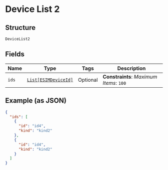 
# Device List 2

## Structure

`DeviceList2`

## Fields

| Name | Type | Tags | Description |
|  --- | --- | --- | --- |
| `ids` | [`List[ESIMDeviceId]`](../../doc/models/esim-device-id.md) | Optional | **Constraints**: *Maximum Items*: `100` |

## Example (as JSON)

```json
{
  "ids": [
    {
      "id": "id4",
      "kind": "kind2"
    },
    {
      "id": "id4",
      "kind": "kind2"
    }
  ]
}
```

